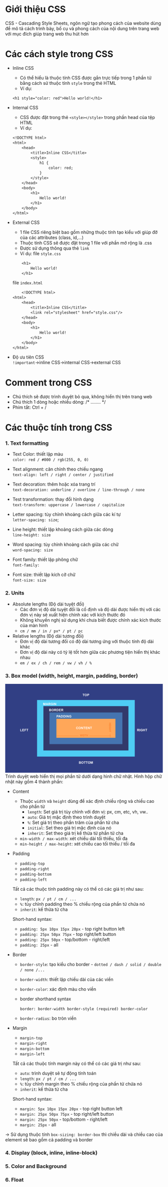 # Giới thiệu CSS
CSS - Cascading Style Sheets, ngôn ngữ tạo phong cách của website dùng để mô tả cách trình bày, bố cụ và phong cách của nội dung trên trang web với mục đích giúp trang web thu hút hơn
# Các cách style trong CSS
- Inline CSS
    - Có thể hiểu là thuộc tính CSS được gắn trực tiếp trong 1 phần tử bằng cách sử thuộc tính `style` trong thẻ HTML
    - Ví dụ:
    ```
    <h1 style="color: red">Hello world!</h1>
    ```

- Internal CSS
    - CSS được đặt trong thẻ `<style></style>` trong phần head của tệp HTML
    - Ví dụ:
    ```
    <!DOCTYPE html>
    <html>
        <head>
            <title>Inline CSS</title>
            <style>
                h1 {
                    color: red;
                }
            </style>
        </head>
        <body>
            <h1>
                Hello world!
            </h1>
        </body>
    </html> 
    ```
- External CSS
    - 1 file CSS riêng biệt bao gồm những thuộc tính tạo kiểu với giúp đỡ của các attributes (class, id,...)
    - Thuộc tính CSS sẽ được đặt trong 1 file với phần mở rộng là .css
    - Được sử dụng thông qua thẻ `link`
    - Ví dụ: file `style.css`
    ```
        <h1>
            Hello world!
        </h1>
    ```
    file `index.html`
    ```
        <!DOCTYPE html>
    <html>
        <head>
            <title>Inline CSS</title>
            <link rel="stylesheet" href="style.css"/>
        </head>
        <body>
            <h1>
                Hello world!
            </h1>
        </body>
    </html> 
    ```

- Độ ưu tiên CSS <br>
`!important`->inline CSS->internal CSS->external CSS
# Comment trong CSS
- Chú thích sẽ được trình duyệt bỏ qua, không hiển thị trên trang web
- Chú thích 1 dòng hoặc nhiều dòng: /* ........ */
- Phím tắt: Ctrl + /
# Các thuộc tính trong CSS
### 1. Text formatting
- Text Color: thiết lập màu <br> `color: red / #000 / rgb(255, 0, 0)`

- Text alignment: căn chỉnh theo chiều ngang <br> `text-align: left / right / center / justified`

- Text decoration: thêm hoặc xóa trang trí <br> `text-decoration: underline / overline / line-through / none`

- Test transformation: thay đổi hình dạng <br> `text-transform: uppercase / lowercase / capitalize`

- Letter spacing: tùy chỉnh khoảng cách giữa các kí tự <br> `letter-spacing: size`;

- Line height: thiết lập khoảng cách giữa các dòng <br> `line-height: size`

- Word spacing: tùy chỉnh khoảng cách giữa các chữ <br> `word-spacing: size`

- Font family: thiết lập phông chữ <br> `font-family: `

- Font size: thiết lập kích cỡ chữ <br> `font-size: size`

### 2. Units 
- Absolute lengths (Độ dài tuyệt đối)
    - Các đơn vị độ dài tuyệt đối là cố định và độ dài được hiển thị với các đơn vị này sẽ xuất hiện chính xác với kích thước đó
    -  Không khuyến nghị sử dụng khi chưa biết được chính xác kích thước của màn hình
    - `cm / mm / in / px* / pt / pc`
- Relative lengths (Độ dài tương đối)
    - Đơn vị độ dài tương đối có độ dài tương ứng với thuộc tính độ dài khác
    - Đơn vị độ dài này có tỷ lệ tốt hơn giữa các phương tiện hiển thị khác nhau
    - `em / ex / ch / rem / vw / vh / %`

### 3. Box model (width, height, margin, padding, border) 
![box-model](box_model.png)
Trình duyệt web hiển thị mọi phần tử dưới dạng hình chữ nhật. Hình hộp chữ nhật này gồm 4 thành phần:
- Content 
    - Thuộc `width` và `height` dùng để xác định chiều rộng và chiều cao cho phần từ
        - `length`: Set giá trị tùy chỉnh với đơn vị: px, cm, etc, vh, vw..
        - `auto`: Giá trị mặc định theo trình duyệt
        - `%`: Set giá trị theo phần trăm của phần tử cha
        - `initial`: Set theo giá trị mặc định của nó
        - `inherit`: Set theo giá trị kế thừa từ phần tử cha
    - `min-width / max-width`: xét chiều dài tối thiểu, tối đa
    - `min-height / max-height`: xét chiều cao tối thiểu / tối đa
- Padding
    - `padding-top`
    - `padding-right`
    - `padding-bottom`
    - `padding-left`
    
    Tất cả các thuộc tính padding này có thể có các giá trị như sau:
    - `length`: `px / pt / cm / ...`
    - `%`: tùy chỉnh padding theo % chiều rộng của phần tử chứa nó
    - `inherit`: kế thừa từ cha

    Short-hand syntax:
    - `padding: 5px 10px 15px 20px` - top right button left
    - `padding: 25px 50px 75px` - top right/left button
    - `padding: 25px 50px` - top/bottom - right/left
    - `padding: 25px` - all

- Border
    - `border-style`: tạo kiểu cho border - `dotted / dash / solid / double / none /...`
    - `border-width`: thiết lập chiều dài của các viền
    - `border-color`: xác định màu cho viền
    - border shorthand syntax

        `border: border-width border-style (required) border-color`
    - `border-radius`: bo tròn viền
- Margin

    - `margin-top`
    - `margin-right`
    - `margin-bottom`
    - `margin-left`

    Tất cả các thuộc tính margin này có thể có các giá trị như sau:
    - `auto`: trình duyệt sẽ tự động tính toán
    - `length`: `px / pt / cm / ...`
    - `%`: tùy chỉnh margin theo % chiều rộng của phần tử chứa nó
    - `inherit`: kế thừa từ cha

    Short-hand syntax:
    - `margin: 5px 10px 15px 20px` - top right button left
    - `margin: 25px 50px 75px` - top right/left button
    - `margin: 25px 50px` - top/bottom - right/left
    - `margin: 25px` - all

-> Sử dụng thuộc tính `box-sizing: border-box` thì chiều dài và chiều cao của element sẽ bao gồm cả padding và border

### 4. Display (block, inline, inline-block)<br>
### 5. Color and Background <br>
### 6. Float
